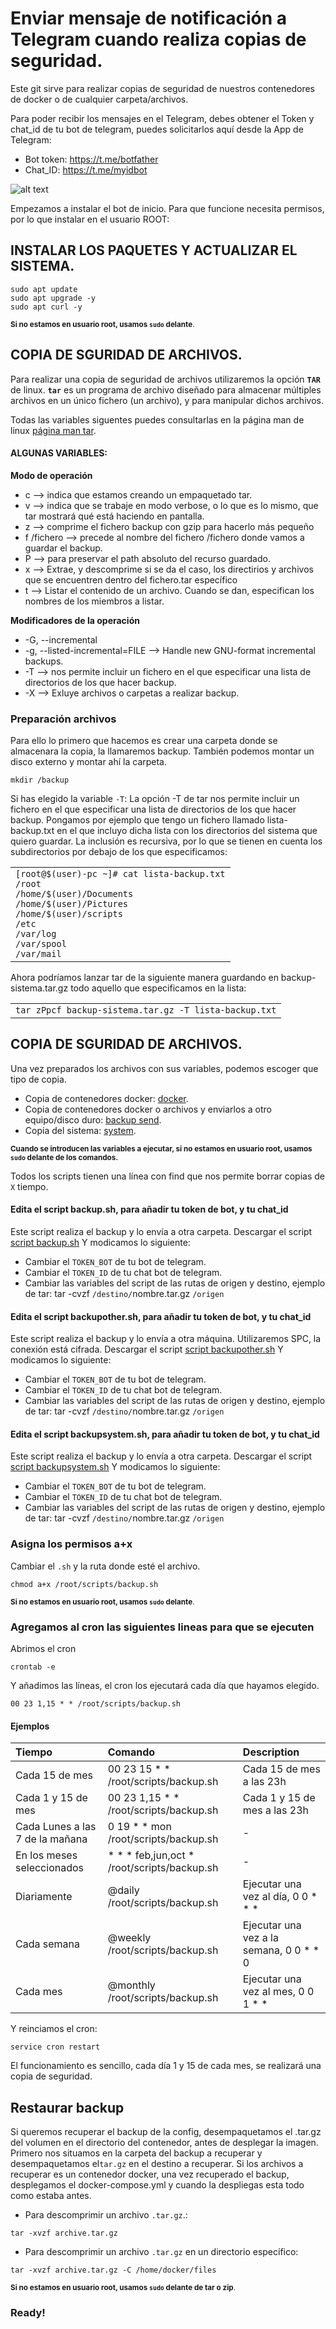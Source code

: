 # Enviar mensaje de notificación a Telegram cuando realiza copias de seguridad.

Este git sirve para realizar copias de seguridad de nuestros contenedores de docker o de cualquier carpeta/archivos.

Para poder recibir los mensajes en el Telegram, debes obtener el Token y chat_id de tu bot de telegram, puedes solicitarlos aquí desde la App de Telegram:
- Bot token: https://t.me/botfather
- Chat_ID: https://t.me/myidbot

![alt text](https://github.com/JuanRodenas/Backup/blob/main/hellotelegram.png)

Empezamos a instalar el bot de inicio. Para que funcione necesita permisos, por lo que instalar en el usuario ROOT:
## INSTALAR LOS PAQUETES Y ACTUALIZAR EL SISTEMA.
~~~
sudo apt update
sudo apt upgrade -y
sudo apt curl -y
~~~
<sup>**Si no estamos en usuario root, usamos `sudo` delante**.</sup>

## COPIA DE SGURIDAD DE ARCHIVOS.
Para realizar una copia de seguridad de archivos utilizaremos la opción **`TAR`** de linux. **`tar`** es un programa de archivo diseñado para almacenar múltiples archivos en un único fichero (un archivo), y para manipular dichos archivos.
<p>Todas las variables siguentes puedes consultarlas en la página man de linux <a href="https://man7.org/linux/man-pages/man1/tar.1.html">página man tar</a>. </p>

#### ALGUNAS VARIABLES:
**Modo de operación**
* c --> indica que estamos creando un empaquetado tar.
* v --> indica que se trabaje en modo verbose, o lo que es lo mismo, que tar mostrará qué está haciendo en pantalla.
* z --> comprime el fichero backup con gzip para hacerlo más pequeño
* f /fichero --> precede al nombre del fichero /fichero donde vamos a guardar el backup.
* P --> para preservar el path absoluto del recurso guardado.
* x --> Extrae, y descomprime si se da el caso, los directirios y archivos que se encuentren dentro del fichero.tar específico
* t --> Listar el contenido de un archivo. Cuando se dan, especifican los nombres de los miembros a listar.

**Modificadores de la operación**
* -G, --incremental
* -g, --listed-incremental=FILE --> Handle new GNU-format incremental backups.
* -T --> nos permite incluir un fichero en el que especificar una lista de directorios de los que hacer backup.
* -X --> Exluye archivos o carpetas a realizar backup.
  
### Preparación archivos
Para ello lo primero que hacemos es crear una carpeta donde se almacenara la copia, la llamaremos backup. También podemos montar un disco externo y montar ahí la carpeta.
~~~
mkdir /backup
~~~
Si has elegido la variable `-T`:
La opción -T de tar nos permite incluir un fichero en el que especificar una lista de directorios de los que hacer backup. Pongamos por ejemplo que tengo un fichero llamado lista-backup.txt en el que incluyo dicha lista con los directorios del sistema que quiero guardar. La inclusión es recursiva, por lo que se tienen en cuenta los subdirectorios por debajo de los que especificamos:
<div><div id="highlighter_815837" class="syntaxhighlighter nogutter  plain"><table cellspacing="0" cellpadding="0" border="0"><tbody><tr><td class="code"><div class="container"><div class="line number1 index0 alt2"><code class="plain plain">[root@$(user)-pc ~]# cat lista-backup.txt</code></div><div class="line number2 index1 alt1"><code class="plain plain">/root</code></div><div class="line number3 index2 alt2"><code class="plain plain">/home/$(user)/Documents</code></div><div class="line number4 index3 alt1"><code class="plain plain">/home/$(user)/Pictures</code></div><div class="line number5 index4 alt2"><code class="plain plain">/home/$(user)/scripts</code></div><div class="line number6 index5 alt1"><code class="plain plain">/etc</code></div><div class="line number7 index6 alt2"><code class="plain plain">/var/log</code></div><div class="line number8 index7 alt1"><code class="plain plain">/var/spool</code></div><div class="line number9 index8 alt2"><code class="plain plain">/var/mail </code></div></div></td></tr></tbody></table></div></div>
Ahora podríamos lanzar tar de la siguiente manera guardando en backup-sistema.tar.gz todo aquello que especificamos en la lista:
<div id="highlighter_915206" class="syntaxhighlighter nogutter  bash"><table cellspacing="0" cellpadding="0" border="0"><tbody><tr><td class="code"><div class="container"><div class="line number1 index0 alt2"><code class="bash functions">tar zPpcf backup-sistema.tar.gz -T lista-backup.txt</code></div></div></td></tr></tbody></table></div>
  
## COPIA DE SGURIDAD DE ARCHIVOS.
Una vez preparados los archivos con sus variables, podemos escoger que tipo de copia.
* Copia de contenedores docker: <a href="https://man7.org/linux/man-pages/man1/tar.1.html">docker</a>.
* Copia de contenedores docker o archivos y enviarlos a otro equipo/disco duro: <a href="https://github.com/JuanRodenas/Backup/blob/main/backupother.sh">backup send</a>.
* Copia del sistema: <a href="https://github.com/JuanRodenas/Backup/blob/main/backupsystem.sh">system</a>.

<sup>**Cuando se introducen las variables a ejecutar, si no estamos en usuario root, usamos `sudo` delante de los comandos.**</sup>

Todos los scripts tienen una línea con find que nos permite borrar copias de `X` tiempo.
#### Edita el script backup.sh, para añadir tu token de bot, y tu chat_id
Este script realiza el backup y lo envía a otra carpeta.
Descargar el script [script backup.sh](https://github.com/JuanRodenas/Backup/blob/main/backup.sh)
Y modicamos lo siguiente:
* Cambiar el `TOKEN_BOT` de tu bot de telegram.
* Cambiar el `TOKEN_ID` de tu chat bot de telegram.
* Cambiar las variables del script de las rutas de origen y destino, ejemplo de tar: tar -cvzf `/destino/`nombre.tar.gz `/origen`

#### Edita el script backupother.sh, para añadir tu token de bot, y tu chat_id
Este script realiza el backup y lo envía a otra máquina. Utilizaremos SPC, la conexión está cifrada.
Descargar el script [script backupother.sh](https://github.com/JuanRodenas/Backup/blob/main/backupother.sh)
Y modicamos lo siguiente:
* Cambiar el `TOKEN_BOT` de tu bot de telegram.
* Cambiar el `TOKEN_ID` de tu chat bot de telegram.
* Cambiar las variables del script de las rutas de origen y destino, ejemplo de tar: tar -cvzf `/destino/`nombre.tar.gz `/origen`

#### Edita el script backupsystem.sh, para añadir tu token de bot, y tu chat_id
Este script realiza el backup y lo envía a otra carpeta.
Descargar el script [script backupsystem.sh](https://github.com/JuanRodenas/Backup/blob/main/backupsystem.sh)
Y modicamos lo siguiente:
* Cambiar el `TOKEN_BOT` de tu bot de telegram.
* Cambiar el `TOKEN_ID` de tu chat bot de telegram.
* Cambiar las variables del script de las rutas de origen y destino, ejemplo de tar: tar -cvzf `/destino/`nombre.tar.gz `/origen`

### Asigna los permisos a+x
Cambiar el `.sh` y la ruta donde esté el archivo.
~~~
chmod a+x /root/scripts/backup.sh
~~~
<sup>**Si no estamos en usuario root, usamos `sudo` delante**.</sup>
### Agregamos al cron las siguientes lineas para que se ejecuten
Abrimos el cron
~~~
crontab -e
~~~
Y añadimos las líneas, el cron los ejecutará cada día que hayamos elegido.
~~~
00 23 1,15 * * /root/scripts/backup.sh
~~~

#### Ejemplos
| Tiempo | Comando | Description |
| :-- | :-- | :-- |
| Cada 15 de mes | 00 23 15 * * /root/scripts/backup.sh | Cada 15 de mes a las 23h |
| Cada 1 y 15 de mes | 00 23 1,15 * * /root/scripts/backup.sh | Cada 1 y 15 de mes a las 23h |
| Cada Lunes a las 7 de la mañana | 0 19 * * mon /root/scripts/backup.sh  | - |
| En los meses seleccionados | * * * feb,jun,oct * /root/scripts/backup.sh  | - |
| Diariamente | @daily /root/scripts/backup.sh   | Ejecutar una vez al día, 0 0 * * * |
| Cada semana | @weekly /root/scripts/backup.sh | Ejecutar una vez a la semana, 0 0 * * 0 |
| Cada mes | @monthly /root/scripts/backup.sh | Ejecutar una vez al mes,  0 0 1 * * |

Y reinciamos el cron:
~~~
service cron restart 
~~~
El funcionamiento es sencillo, cada día 1 y 15 de cada mes, se realizará una copia de seguridad.

## Restaurar backup
Si queremos recuperar el backup de la config, desempaquetamos el .tar.gz del volumen en el directorio del contenedor, antes de desplegar la imagen.
Primero nos situamos en la carpeta del backup a recuperar y desempaquetamos el`tar.gz` en el destino a recuperar. Si los archivos a recuperar es un contenedor docker, una vez recuperado el backup, desplegamos el docker-compose.yml y cuando la despliegas esta todo como estaba antes.
* Para descomprimir un archivo `.tar.gz`.:
~~~
tar -xvzf archive.tar.gz
~~~
* Para descomprimir un archivo `.tar.gz` en un directorio específico:
~~~
tar -xvzf archive.tar.gz -C /home/docker/files
~~~
<sup>**Si no estamos en usuario root, usamos `sudo` delante de tar o zip**.</sup>

### Ready!
